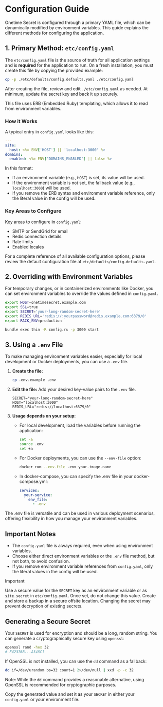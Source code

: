 # Configuration Guide

Onetime Secret is configured through a primary YAML file, which can be dynamically modified by environment variables. This guide explains the different methods for configuring the application.

## 1. Primary Method: `etc/config.yaml`

The `etc/config.yaml` file is the source of truth for all application settings and is **required** for the application to run. On a fresh installation, you must create this file by copying the provided example:

```bash
cp -p ./etc/defaults/config.defaults.yaml ./etc/config.yaml
```

After creating the file, review and edit `./etc/config.yaml` as needed. At minimum, update the secret key and back it up securely.

This file uses ERB (Embedded Ruby) templating, which allows it to read from environment variables.

### How it Works

A typical entry in `config.yaml` looks like this:

```yaml
---
site:
  host: <%= ENV['HOST'] || 'localhost:3000' %>
domains:
  enabled: <%= ENV['DOMAINS_ENABLED'] || false %>
```

In this format:

- If an environment variable (e.g., `HOST`) is set, its value will be used.
- If the environment variable is not set, the fallback value (e.g., `localhost:3000`) will be used.
- If you remove the ERB syntax and environment variable reference, only the literal value in the config will be used.

### Key Areas to Configure

Key areas to configure in `config.yaml`:

- SMTP or SendGrid for email
- Redis connection details
- Rate limits
- Enabled locales

For a complete reference of all available configuration options, please review the default configuration file at `etc/defaults/config.defaults.yaml`.

## 2. Overriding with Environment Variables

For temporary changes, or in containerized environments like Docker, you can set environment variables to override the values defined in `config.yaml`.

```bash
export HOST=onetimesecret.example.com
export SSL=true
export SECRET='your-long-random-secret-here'
export REDIS_URL='redis://:yourpassword@redis.example.com:6379/0'
export RACK_ENV=production

bundle exec thin -R config.ru -p 3000 start
```

## 3. Using a `.env` File

To make managing environment variables easier, especially for local development or Docker deployments, you can use a `.env` file.

1.  **Create the file:**
    ```bash
    cp .env.example .env
    ```

2.  **Edit the file:** Add your desired key-value pairs to the `.env` file.
    ```
    SECRET="your-long-random-secret-here"
    HOST="localhost:3000"
    REDIS_URL="redis://localhost:6379/0"
    ```

3.  **Usage depends on your setup:**
    - For local development, load the variables before running the application:
      ```bash
      set -a
      source .env
      set +a
      ```
    - For Docker deployments, you can use the `--env-file` option:
      ```bash
      docker run --env-file .env your-image-name
      ```
    - In docker-compose, you can specify the .env file in your docker-compose.yml:
      ```yaml
      services:
        your-service:
          env_file:
            - .env
      ```

The .env file is versatile and can be used in various deployment scenarios, offering flexibility in how you manage your environment variables.

## Important Notes

- The `config.yaml` file is always required, even when using environment variables.
- Choose either direct environment variables or the `.env` file method, but not both, to avoid confusion.
- If you remove environment variable references from `config.yaml`, only the literal values in the config will be used.

> [!IMPORTANT]
> Use a secure value for the `SECRET` key as an environment variable or as `site.secret` in `etc/config.yaml`. Once set, do not change this value. Create and store a backup in a secure offsite location. Changing the secret may prevent decryption of existing secrets.

## Generating a Secure Secret

Your `SECRET` is used for encryption and should be a long, random string. You can generate a cryptographically secure key using `openssl`:

```bash
openssl rand -hex 32
# F42376B...A348C1
```

If OpenSSL is not installed, you can use the `dd` command as a fallback:

```bash
dd if=/dev/urandom bs=32 count=1 2>/dev/null | xxd -p -c 32
```

Note: While the `dd` command provides a reasonable alternative, using OpenSSL is recommended for cryptographic purposes.

Copy the generated value and set it as your `SECRET` in either your `config.yaml` or your environment file.
